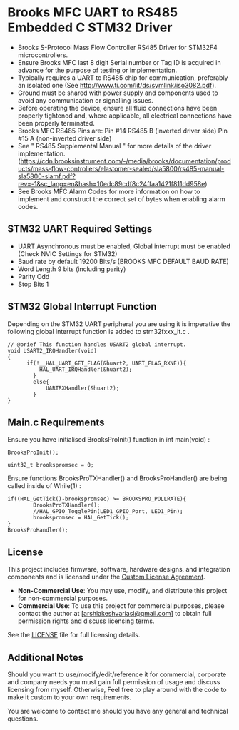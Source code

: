 # Brooks MFC UART to RS485 Embedded C STM32 Driver
- Brooks S-Protocol Mass Flow Controller RS485 Driver for STM32F4 microcontrollers. 
- Ensure Brooks MFC last 8 digit Serial number or Tag ID is acquired in advance for the purpose of testing or implementation.
- Typically requires a UART to RS485 chip for communication, preferably an isolated one (See http://www.ti.com/lit/ds/symlink/iso3082.pdf).
- Ground must be shared with power supply and components used to avoid any communication or signalling issues.
- Before operating the device, ensure all fluid connections have been properly tightened and, where applicable, all electrical connections have been properly terminated.
- Brooks MFC RS485 Pins are: Pin #14 RS485 B (inverted driver side) Pin #15  A (non-inverted driver side)
- See " RS485 Supplemental Manual " for more details of the driver implementation. (https://cdn.brooksinstrument.com/-/media/brooks/documentation/products/mass-flow-controllers/elastomer-sealed/sla5800/rs485-manual-sla5800-slamf.pdf?rev=-1&sc_lang=en&hash=10edc89cdf8c24ffaa1421f811dd958e)
- See Brooks MFC Alarm Codes for more information on how to implement and construct the correct set of bytes when enabling alarm codes.

## STM32 UART Required Settings
- UART Asynchronous must be enabled, Global interrupt must be enabled (Check NVIC Settings for STM32)
- Baud rate by default 19200 Bits/s (BROOKS MFC DEFAULT BAUD RATE)
- Word Length 9 bits (including parity)
- Parity Odd
- Stop Bits 1

## STM32 Global Interrupt Function
Depending on the STM32 UART peripheral you are using it is imperative the following global interrupt function is added to stm32fxxx_it.c . 
	
 	// @brief This function handles USART2 global interrupt.
	void USART2_IRQHandler(void)
	{
		  if(!__HAL_UART_GET_FLAG(&huart2, UART_FLAG_RXNE)){
			  HAL_UART_IRQHandler(&huart2);
			}
			else{
				UARTRXHandler(&huart2);
			}
	}

	
## Main.c Requirements

Ensure you have initialised BrooksProInit() function in int main(void) :

	BrooksProInit();
 
 	uint32_t brookspromsec = 0;

Ensure functions BrooksProTXHandler() and BrooksProHandler() are being called inside of While(1) :

	if((HAL_GetTick()-brookspromsec) >= BROOKSPRO_POLLRATE){
			BrooksProTXHandler();
			//HAL_GPIO_TogglePin(LED1_GPIO_Port, LED1_Pin);
			brookspromsec = HAL_GetTick();
	}
	BrooksProHandler();
## License

This project includes firmware, software, hardware designs, and integration components and is licensed under the [Custom License Agreement](./LICENSE).

- **Non-Commercial Use**: You may use, modify, and distribute this project for non-commercial purposes.
- **Commercial Use**: To use this project for commercial purposes, please contact the author at [arshiakeshvariasl@gmail.com] to obtain full permission rights and discuss licensing terms.

See the [LICENSE](./LICENSE) file for full licensing details.

## Additional Notes
Should you want to use/modify/edit/reference it for commercial, corporate and company needs you must gain full permission of usage and discuss licensing from myself. Otherwise, Feel free to play around with the code to make it custom to your own requirements. 
  
You are welcome to contact me should you have any general and technical questions.
